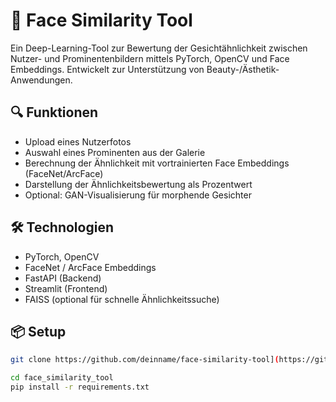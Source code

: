 # 🧠 Face Similarity Tool

Ein Deep-Learning-Tool zur Bewertung der Gesichtähnlichkeit zwischen Nutzer- und Prominentenbildern mittels PyTorch, OpenCV und Face Embeddings. Entwickelt zur Unterstützung von Beauty-/Ästhetik-Anwendungen.

## 🔍 Funktionen
- Upload eines Nutzerfotos
- Auswahl eines Prominenten aus der Galerie
- Berechnung der Ähnlichkeit mit vortrainierten Face Embeddings (FaceNet/ArcFace)
- Darstellung der Ähnlichkeitsbewertung als Prozentwert
- Optional: GAN-Visualisierung für morphende Gesichter

## 🛠 Technologien
- PyTorch, OpenCV
- FaceNet / ArcFace Embeddings
- FastAPI (Backend)
- Streamlit (Frontend)
- FAISS (optional für schnelle Ähnlichkeitssuche)

## 📦 Setup
```bash
git clone https://github.com/deinname/face-similarity-tool](https://github.com/haijunXue/face_similarity_tool.git

cd face_similarity_tool
pip install -r requirements.txt
